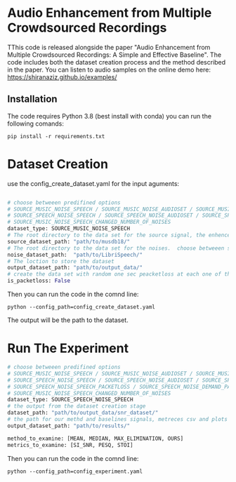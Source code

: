 # Audio Enhancement from Multiple Crowdsourced Recordings
TThis code is released alongside the paper "Audio Enhancement from Multiple Crowdsourced Recordings: A Simple and Effective Baseline".
The code includes both the dataset creation process and the method described in the paper.
You can listen to audio samples on the online demo here: https://shiranaziz.github.io/examples/

## Installation
The code requires Python 3.8 (best install with conda) you can run the following comands:
```shell
pip install -r requirements.txt 
```

# Dataset Creation 
use the config_create_dataset.yaml for the input aguments:
```python

# choose betweeen predifined options 
# SOURCE_MUSIC_NOISE_SPEECH / SOURCE_MUSIC_NOISE_AUDIOSET / SOURCE_MUSIC_NOISE_DEMAND / 
# SOURCE_SPEECH_NOISE_SPEECH / SOURCE_SPEECH_NOISE_AUDIOSET / SOURCE_SPEECH_NOISE_DEMAND / 
# SOURCE_MUSIC_NOISE_SPEECH_CHANGED_NUMBER_OF_NOISES
dataset_type: SOURCE_MUSIC_NOISE_SPEECH
# The root directory to the data set for the source signal, the enhenced signal. choose betweeen music from MUSDB18 or speech from LibriSpeech
source_dataset_path: "path/to/musdb18/"
# The root directory to the data set for the noises.  choose betweeen speech from LibriSpeech or noises from audioset or DEMAND
noise_dataset_path:  "path/to/LibriSpeech/"
# The loction to store the dataset
output_dataset_path: "path/to/output_data/"
# create the data set with random one sec peacketloss at each one of the noises. boolean argumnt.
is_packetloss: False 
```
Then you can run the code in the comnd line:
```shell
python --config_path=config_create_dataset.yaml
```
 The output will be the path to the dataset. 
 
# Run The Experiment
```python
# choose betweeen predifined options
# SOURCE_MUSIC_NOISE_SPEECH / SOURCE_MUSIC_NOISE_AUDIOSET / SOURCE_MUSIC_NOISE_DEMAND /
# SOURCE_SPEECH_NOISE_SPEECH / SOURCE_SPEECH_NOISE_AUDIOSET / SOURCE_SPEECH_NOISE_DEMAND /
# SOURCE_SPEECH_NOISE_SPEECH_PACKETLOSS / SOURCE_SPEECH_NOISE_DEMAND_PACKETLOSS / SOURCE_MUSIC_NOISE_SPEECH_PACKETLOSS /
# SOURCE_MUSIC_NOISE_SPEECH_CHANGED_NUMBER_OF_NOISES
dataset_type: SOURCE_SPEECH_NOISE_SPEECH
# the output from the dataset creation stage
dataset_path: "path/to/output_data/snr_dataset/"
# the path for our methd and baselines signals, metreces csv and plots
output_dataset_path: "path/to/results/"

method_to_examine: [MEAN, MEDIAN, MAX_ELIMINATION, OURS]
metrics_to_examine: [SI_SNR, PESQ, STOI]

```


Then you can run the code in the comnd line:
```shell
python --config_path=config_experiment.yaml
```
